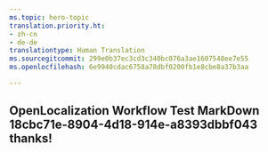 ```yaml
---
ms.topic: hero-topic
translation.priority.ht:
- zh-cn
- de-de
translationtype: Human Translation
ms.sourcegitcommit: 299e0b37ec3cd3c340bc076a3ae1607548ee7e55
ms.openlocfilehash: 6e9940cdac6758a78dbf0200fb1e8cbe8a37b3aa

---
```

## OpenLocalization Workflow Test MarkDown 18cbc71e-8904-4d18-914e-a8393dbbf043 thanks!



<!--HONumber=Aug16_HO3-->


